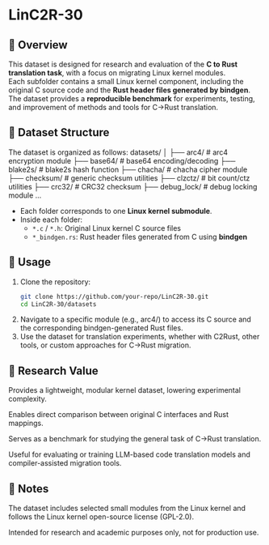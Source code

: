 # LinC2R-30

## 📖 Overview
This dataset is designed for research and evaluation of the **C to Rust translation task**, with a focus on migrating Linux kernel modules.  
Each subfolder contains a small Linux kernel component, including the original C source code and the **Rust header files generated by bindgen**.  
The dataset provides a **reproducible benchmark** for experiments, testing, and improvement of methods and tools for C→Rust translation.

## 📂 Dataset Structure
The dataset is organized as follows:
datasets/
│
├── arc4/ # arc4 encryption module
├── base64/ # base64 encoding/decoding
├── blake2s/ # blake2s hash function
├── chacha/ # chacha cipher module
├── checksum/ # generic checksum utilities
├── clzctz/ # bit count/ctz utilities
├── crc32/ # CRC32 checksum
├── debug_lock/ # debug locking module
...


- Each folder corresponds to one **Linux kernel submodule**.  
- Inside each folder:
  - `*.c` / `*.h`: Original Linux kernel C source files  
  - `*_bindgen.rs`: Rust header files generated from C using **bindgen**  

## 🔧 Usage
1. Clone the repository:
   ```bash
   git clone https://github.com/your-repo/LinC2R-30.git
   cd LinC2R-30/datasets
   ```
2. Navigate to a specific module (e.g., arc4/) to access its C source and the corresponding bindgen-generated Rust files.
3. Use the dataset for translation experiments, whether with C2Rust, other tools, or custom approaches for C→Rust migration.

## 🎯 Research Value
Provides a lightweight, modular kernel dataset, lowering experimental complexity.

Enables direct comparison between original C interfaces and Rust mappings.

Serves as a benchmark for studying the general task of C→Rust translation.

Useful for evaluating or training LLM-based code translation models and compiler-assisted migration tools.

## 📌 Notes
The dataset includes selected small modules from the Linux kernel and follows the Linux kernel open-source license (GPL-2.0).

Intended for research and academic purposes only, not for production use.
